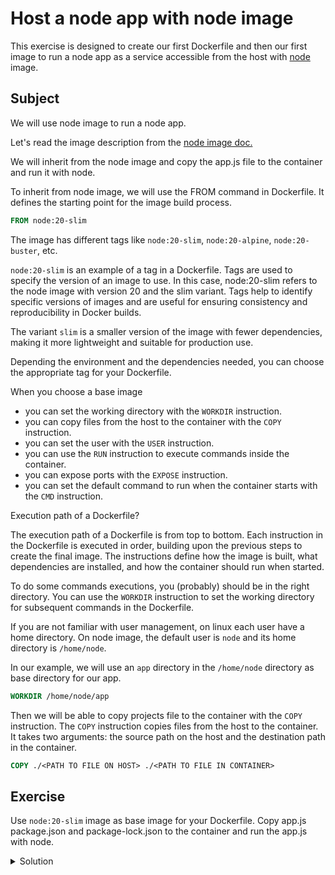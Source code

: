 # Host a node app with node image

This exercise is designed to create our first Dockerfile and then our first image to run a node app as a service accessible from the host with [node](https://hub.docker.com/_/node) image.

## Subject

We will use node image to run a node app.

Let's read the image description from the [node image doc.](https://hub.docker.com/_/node)

We will inherit from the node image and copy the app.js file to the container and run it with node.

To inherit from node image, we will use the FROM command in Dockerfile.
It defines the starting point for the image build process.
    
```Dockerfile
FROM node:20-slim
```

The image has different tags like `node:20-slim`, `node:20-alpine`, `node:20-buster`, etc.

`node:20-slim` is an example of a tag in a Dockerfile. Tags are used to specify the version of an image to use.
In this case, node:20-slim refers to the node image with version 20 and the slim variant.
Tags help to identify specific versions of images and are useful for ensuring consistency and reproducibility in Docker builds.

The variant `slim` is a smaller version of the image with fewer dependencies, making it more lightweight and suitable for production use.

Depending the environment and the dependencies needed, you can choose the appropriate tag for your Dockerfile.

When you choose a base image
- you can set the working directory with the `WORKDIR` instruction.
- you can copy files from the host to the container with the `COPY` instruction.
- you can set the user with the `USER` instruction.
- you can use the `RUN` instruction to execute commands inside the container.
- you can expose ports with the `EXPOSE` instruction.
- you can set the default command to run when the container starts with the `CMD` instruction.

Execution path of a Dockerfile?

The execution path of a Dockerfile is from top to bottom.
Each instruction in the Dockerfile is executed in order, building upon the previous steps to create the final image.
The instructions define how the image is built, what dependencies are installed, and how the container should run when started.

To do some commands executions, you (probably) should be in the right directory.
You can use the `WORKDIR` instruction to set the working directory for subsequent commands in the Dockerfile.

If you are not familiar with user management, on linux each user have a home directory.
On node image, the default user is `node` and its home directory is `/home/node`.

In our example, we will use an `app` directory in the `/home/node` directory as base directory for our app.

```Dockerfile
WORKDIR /home/node/app
```

Then we will be able to copy projects file to the container with the `COPY` instruction.
The `COPY` instruction copies files from the host to the container.
It takes two arguments: the source path on the host and the destination path in the container.
```Dockerfile
COPY ./<PATH TO FILE ON HOST> ./<PATH TO FILE IN CONTAINER>
```

## Exercise

Use `node:20-slim` image as base image for your Dockerfile.
Copy app.js package.json and package-lock.json to the container and run the app.js with node.

<details>
  <summary>Solution</summary>

```Dockerfile
FROM node:20-slim

WORKDIR /home/node/app

COPY ./app.js .
COPY package*.json .

RUN npm install --only=production

EXPOSE 3000

CMD ["node", "/home/node/app/app.js"]
```

```shell
docker build . -t my-node-app --no-cache
```

```shell
docker run --rm --init -p 3000:3000 my-node-app
```

Visit [http://localhost:3000](http://localhost:3000) to see the app running.

</details>
